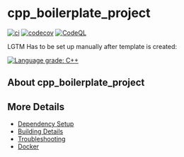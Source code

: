 # cpp_boilerplate_project

[![ci](https://github.com/fgr/cpp_boilerplate_project/actions/workflows/ci.yml/badge.svg)](https://github.com/fgr/cpp_boilerplate_project/actions/workflows/ci.yml)
[![codecov](https://codecov.io/gh/fgr/cpp_boilerplate_project/branch/main/graph/badge.svg)](https://codecov.io/gh/fgr/cpp_boilerplate_project)
[![CodeQL](https://github.com/fgr/cpp_boilerplate_project/actions/workflows/codeql-analysis.yml/badge.svg)](https://github.com/fgr/cpp_boilerplate_project/actions/workflows/codeql-analysis.yml)

LGTM Has to be set up manually after template is created:

[![Language grade: C++](https://img.shields.io/lgtm/grade/cpp/github/fgr/cpp_boilerplate_project)](https://lgtm.com/projects/g/fgr/cpp_boilerplate_project/context:cpp)

## About cpp_boilerplate_project



## More Details

 * [Dependency Setup](README_dependencies.md)
 * [Building Details](README_building.md)
 * [Troubleshooting](README_troubleshooting.md)
 * [Docker](README_docker.md)

